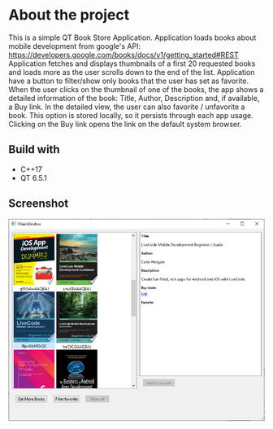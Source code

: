 # About the project

This is a simple QT Book Store Application.
Application loads books about mobile development from google's API:
https://developers.google.com/books/docs/v1/getting_started#REST
Application fetches and displays thumbnails of a first 20 requested books and loads more as the user scrolls down to the end of the list.
Application have a button to filter/show only books that the user has set as favorite.
When the user clicks on the thumbnail of one of the books, the app shows a detailed information of the book: Title, Author, Description and, if available, a Buy link.
In the detailed view, the user can also favorite / unfavorite a book. This option is stored locally, so it persists through each app usage.
Clicking on the Buy link opens the link on the default system browser.

## Build with

- C++17
- QT 6.5.1

## Screenshot

![Screenshot](Screen.png)
